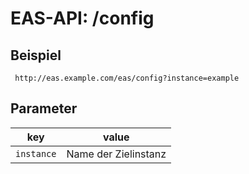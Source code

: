 #  EAS-API: /config

##  Beispiel

~~~
 http://eas.example.com/eas/config?instance=example
~~~


##  Parameter


|key|value|
|---|---|
|`instance`          |Name der Zielinstanz|




